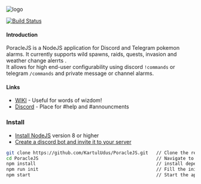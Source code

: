 ![logo](https://raw.githubusercontent.com/KartulUdus/PoracleJS/master/docs/_assets/PoracleJS.png)  

[![Build Status](https://travis-ci.org/KartulUdus/PoracleJS.svg?branch=master)](https://travis-ci.org/KartulUdus/PoracleJS)

#### Introduction

PoracleJS is a NodeJS application for Discord and Telegram pokemon alarms. It currently supports wild spawns, raids, quests, invasion and weather change alerrts
.  
It allows for high end-user configurability using discord `!commands` or telegram `/commands` and private message or channel alarms.  

#### Links

- [WIKI](https://kartuludus.github.io/PoracleJS/#/) - Useful for words of wizdom!  
- [Discord](https://discord.gg/AathPCp) - Place for #help and #announcments  

### Install
- [Install NodeJS](https://nodejs.org/en/) version 8 or higher
- [Create a discord bot and invite it to your server](https://kartuludus.github.io/PoracleJS/#/discordbot)

```bash
git clone https://github.com/KartulUdus/PoracleJS.git   // Clone the repository
cd PoracleJS                                            // Navigate to the root of the project
npm install                                             // install dependencies
npm run init					                        // Fill the initial config with a discord or telegram token
npm start                                               // Start the application

```
